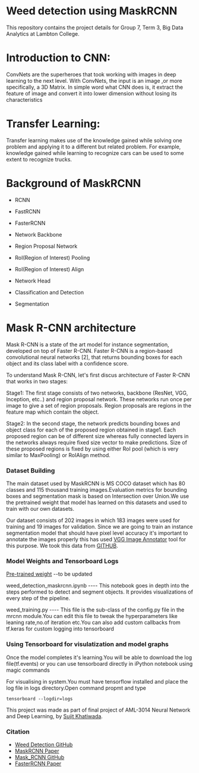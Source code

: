 # Weed detection using MaskRCNN
This repository contains the project details for Group 7, Term 3, Big Data Analytics at Lambton College.

# Introduction to CNN:
ConvNets are the superheroes that took working with images in deep learning to the next level. With ConvNets, the input is an image ,or more specifically, a 3D Matrix. In simple word what CNN does is, it extract the feature of image and convert it into lower dimension without losing its characteristics

# Transfer Learning:
Transfer learning makes use of the knowledge gained while solving one problem and applying it to a different but related problem.
For example, knowledge gained while learning to recognize cars can be used to some extent to recognize trucks.

# Background of MaskRCNN

- RCNN
- FastRCNN
- FasterRCNN
- Network Backbone

- Region Proposal Network
- RoI(Region of Interest)  Pooling
- RoI(Region of Interest) Align

- Network Head
- Classification and Detection
- Segmentation

# Mask R-CNN architecture
Mask R-CNN is a state of the art model for instance segmentation, developed on top of Faster R-CNN. Faster R-CNN is a region-based convolutional neural networks [2], that returns bounding boxes for each object and its class label with a confidence score.

To understand Mask R-CNN, let's first discus architecture of Faster R-CNN that works in two stages:

Stage1: The first stage consists of two networks, backbone (ResNet, VGG, Inception, etc..) and region proposal network. These networks run once per image to give a set of region proposals. Region proposals are regions in the feature map which contain the object.

Stage2: In the second stage, the network predicts bounding boxes and object class for each of the proposed region obtained in stage1. Each proposed region can be of different size whereas fully connected layers in the networks always require fixed size vector to make predictions. Size of these proposed regions is fixed by using either RoI pool (which is very similar to MaxPooling) or RoIAlign method.


### Dataset Building
The main dataset used by MaskRCNN is MS COCO dataset which has 80 classes and 115 thousand training images.Evaluation metrics for bounding boxes and segmentation mask is based on Intersection over Union.We use the pretrained weight that model has learned on this datasets and used to train with our own datasets.

Our dataset consists of 202 images in which 183 images were used for training and 19 images for validation.
Since we are going to train an instance segmentation model that should have pixel level accuracy it's important to annotate the 
images properly this has used [VGG Image Annotator](http://www.robots.ox.ac.uk/~vgg/software/via/) tool for this purpose. We took this
data from [GITHUB](https://github.com/AjinJayan/weed_detection/blob/master/dataset_updated.zip).

### Model Weights and Tensorboard Logs
[Pre-trained weight](https://drive.google.com/file/d/11XssW0dkMGfxsFWM-zp_DxICXsLqnGtf/view?usp=sharing) --to be updated

weed_detection_maskrcnn.ipynb    ---- This notebook goes in depth into the steps performed to detect and segment objects. It provides visualizations of every step of the pipeline.

weed_training.py ---- This file is the sub-class of the config.py file in the mrcnn module.You can edit this file to tweak the hyperparameters like leaning rate,no.of iteration etc.You can also add custom callbacks from tf.keras for custom logging into tensorboard

### Using Tensorboard for visulatization and model graphs

Once the model completes it's learning.You will be able to download the log file(tf.events) or you can use tensorboard directly in iPython notebook using magic commands

For visualising in system.You must have tensorflow installed and place the log file in logs directory.Open command propmt and type
```
tensorboard --logdir=logs
```


This project was made as part of final project of AML-3014 Neural Network and Deep Learning,  by [Sujit Khatiwada](mailto:sujitkhatiwada07@gmail.com?subject=[GitHub]%20Weed%20Detection). 

### Citation
+ [Weed Detection GitHub](https://github.com/AjinJayan/weed_detection) 
+ [MaskRCNN Paper](https://arxiv.org/pdf/1703.06870.pdf)
+ [Mask_RCNN GitHub](https://github.com/matterport/Mask_RCNN)
+ [FasterRCNN Paper](https://arxiv.org/pdf/1504.08083.pdf)
